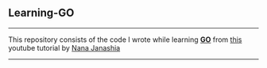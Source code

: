 ## Learning-GO

---
This repository consists of the code I wrote while learning [**GO**](https://go.dev/) from [this](https://www.youtube.com/watch?v=yyUHQIec83I) youtube tutorial by [Nana Janashia](https://www.techworld-with-nana.com/)

---